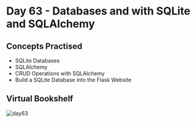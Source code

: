 # Day 63 - Databases and with SQLite and SQLAlchemy
## Concepts Practised
- SQLite Databases
- SQLAlchemy
- CRUD Operations with SQLAlchemy
- Build a SQLite Database into the Flask Website
## Virtual Bookshelf
![day63](https://user-images.githubusercontent.com/98851253/162035331-cefbd488-261c-4897-9bbd-0ece40617ebb.gif)
